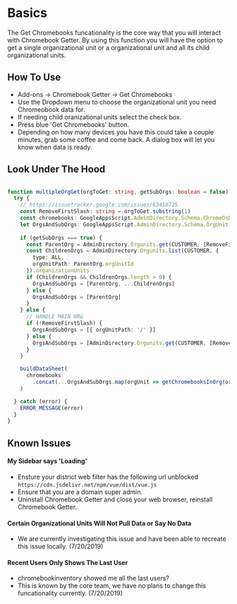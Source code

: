 # Basics

The Get Chromebooks funcationality is the core way that you will interact with Chromebook Getter.
By using this function you will have the option to get a single organizational unit or a organizational unit and all its child organizational units.

## How To Use

* Add-ons -> Chromebook Getter -> Get Chromebooks
* Use the Dropdown menu to choose the organizational unit you need Chromeobook data for.
* If needing child oranizational units select the check box.
* Press blue 'Get Chromebooks' button.
* Depending on how many devices you have this could take a couple minutes, grab some coffee and come back. A dialog box will let you know when data is ready.

## Look Under The Hood

```ts

function multipleOrgGet(orgToGet: string, getSubOrgs: boolean = false) {
  try {
    // https://issuetracker.google.com/issues/63418725
    const RemoveFirstSlash: string = orgToGet.substring(1)
    const chromebooks: GoogleAppsScript.AdminDirectory.Schema.ChromeOsDevices[] = []
    let OrgsAndSubOrgs: GoogleAppsScript.AdminDirectory.Schema.OrgUnit[]
    
    if (getSubOrgs === true) {
      const ParentOrg = AdminDirectory.Orgunits.get(CUSTOMER, [RemoveFirstSlash])
      const ChildrenOrgs = AdminDirectory.Orgunits.list(CUSTOMER, {
        type: ALL,
        orgUnitPath: ParentOrg.orgUnitId 
      }).organizationUnits
      if (ChildrenOrgs && ChildrenOrgs.length > 0) {
        OrgsAndSubOrgs = [ParentOrg, ...ChildrenOrgs]
      } else {
        OrgsAndSubOrgs = [ParentOrg]
      }     
    } else {
      // HANDLE MAIN ORG
      if (!RemoveFirstSlash) {
        OrgsAndSubOrgs = [{ orgUnitPath: '/' }]
      } else {
        OrgsAndSubOrgs = [AdminDirectory.Orgunits.get(CUSTOMER, [RemoveFirstSlash])]
      }   
    }

    buildDataSheet(
      chromebooks
        .concat(...OrgsAndSubOrgs.map(orgUnit => getChromebooksInOrg(orgUnit.orgUnitPath)))
    )

  } catch (error) {
    ERROR_MESSAGE(error)
  }
}

```

## Known Issues

#### My Sidebar says 'Loading'

* Ensture your district web filter has the following url unblocked `https://cdn.jsdelivr.net/npm/vue/dist/vue.js`
* Ensure that you are a domain super admin.
* Uninstall Chromebook Getter and close your web browser, reinstall Chromebook Getter.

#### Certain Organizational Units Will Not Pull Data or Say No Data

* We are currently investigating this issue and have been able to recreate this issue locally. (7/20/2019)

#### Recent Users Only Shows The Last User

* chromebookinventory showed me all the last users?
* This is known by the core team, we have no plans to change this funcationality currently. (7/20/2019)
